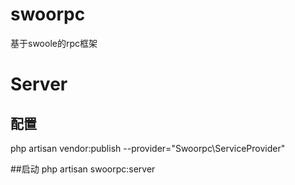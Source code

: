 # swoorpc
基于swoole的rpc框架
# Server

## 配置
php artisan vendor:publish --provider="Swoorpc\ServiceProvider"

##启动
php artisan swoorpc:server